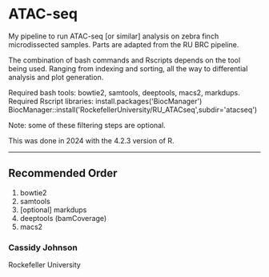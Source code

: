 # ATAC-seq
My pipeline to run ATAC-seq [or similar] analysis on zebra finch microdissected samples. Parts are adapted from the RU BRC pipeline.

The combination of bash commands and Rscripts depends on the tool being used. Ranging from indexing and sorting, all the way to differential analysis and plot generation.

Required bash tools: bowtie2, samtools, deeptools, macs2, markdups.
Required Rscript libraries: install.packages('BiocManager')
BiocManager::install('RockefellerUniversity/RU_ATACseq',subdir='atacseq')

Note: some of these filtering steps are optional.

This was done in 2024 with the 4.2.3 version of R.

****

## Recommended Order
1. bowtie2
2. samtools
3. [optional] markdups
4. deeptools (bamCoverage)
5. macs2 

### Cassidy Johnson
Rockefeller University
